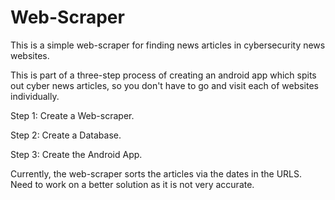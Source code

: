 # Web-Scraper
This is a simple web-scraper for finding news articles in cybersecurity news websites.

This is part of a three-step process of creating an android app which spits out cyber news articles,
so you don't have to go and visit each of websites individually.  

Step 1: Create a Web-scraper.

Step 2: Create a Database.

Step 3: Create the Android App. 

Currently, the web-scraper sorts the articles via the dates in the URLS.
Need to work on a better solution as it is not very accurate.